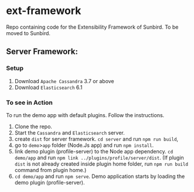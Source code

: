 # ext-framework
Repo containing code for the Extensibility Framework of Sunbird.  To be moved to Sunbird.

## Server Framework:

### Setup 
  1. Download `Apache Cassandra` 3.7 or above
  2. Download `Elasticsearch` 6.1

### To see in Action

To run the demo app with default plugins. Follow the instructions.

1. Clone the repo.
2. Start the `Cassandra` and `Elasticsearch` server.
3. create `dist` for server framework. `cd server` and run `npm run build`,
4. go to `demo`>`app` folder (Node.Js app) and run `npm install`.
5. link demo plugin (profile-server) to the Node app dependency. `cd demo/app` and run `npm link ../plugins/profile/server/dist`. (If plugin `dist` is not already created inside plugin home folder, run `npm run build` command from plugin home.)
6. `cd demo/app` and run `npm serve`. Demo application starts by loading the demo plugin (profile-server).

